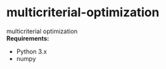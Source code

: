 # multicriterial-optimization
multicriterial optimization<br>
<b>Requirements:</b>
<ul>
  <li>Python 3.x</li>
  <li>numpy</li>
</ul>
